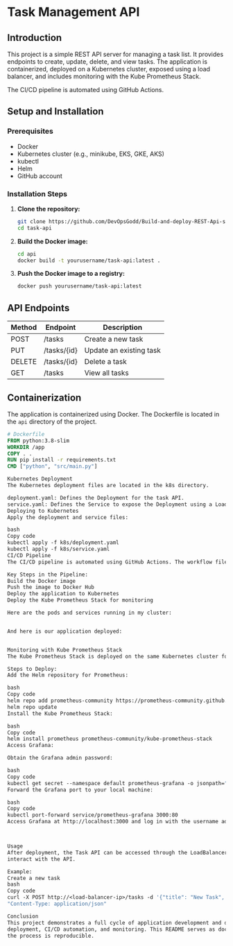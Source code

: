 # Task Management API

## Introduction

This project is a simple REST API server for managing a task list. It provides endpoints to create, update, delete, and 
view tasks. The application is containerized, deployed on a Kubernetes cluster, exposed using a load balancer, and 
includes monitoring with the Kube Prometheus Stack.

The CI/CD pipeline is automated using GitHub Actions.

## Setup and Installation

### Prerequisites

- Docker
- Kubernetes cluster (e.g., minikube, EKS, GKE, AKS)
- kubectl
- Helm
- GitHub account

### Installation Steps

1. **Clone the repository:**

    ```bash
    git clone https://github.com/DevOpsGodd/Build-and-deploy-REST-Api-server.git
    cd task-api
    ```

2. **Build the Docker image:**

    ```bash
    cd api
    docker build -t yourusername/task-api:latest .
    ```

3. **Push the Docker image to a registry:**

    ```bash
    docker push yourusername/task-api:latest
    ```

## API Endpoints

| Method | Endpoint        | Description              |
|--------|-----------------|--------------------------|
| POST   | /tasks          | Create a new task        |
| PUT    | /tasks/{id}     | Update an existing task  |
| DELETE | /tasks/{id}     | Delete a task            |
| GET    | /tasks          | View all tasks           |

## Containerization

The application is containerized using Docker. The Dockerfile is located in the `api` directory of the project.

```Dockerfile
# Dockerfile
FROM python:3.8-slim
WORKDIR /app
COPY . .
RUN pip install -r requirements.txt
CMD ["python", "src/main.py"]

Kubernetes Deployment
The Kubernetes deployment files are located in the k8s directory.

deployment.yaml: Defines the Deployment for the task API.
service.yaml: Defines the Service to expose the Deployment using a LoadBalancer.
Deploying to Kubernetes
Apply the deployment and service files:

bash
Copy code
kubectl apply -f k8s/deployment.yaml
kubectl apply -f k8s/service.yaml
CI/CD Pipeline
The CI/CD pipeline is automated using GitHub Actions. The workflow file is located in .github/workflows/deploy.yml.

Key Steps in the Pipeline:
Build the Docker image
Push the image to Docker Hub
Deploy the application to Kubernetes
Deploy the Kube Prometheus Stack for monitoring

Here are the pods and services running in my cluster:


And here is our application deployed:


Monitoring with Kube Prometheus Stack
The Kube Prometheus Stack is deployed on the same Kubernetes cluster for monitoring.

Steps to Deploy:
Add the Helm repository for Prometheus:

bash
Copy code
helm repo add prometheus-community https://prometheus-community.github.io/helm-charts
helm repo update
Install the Kube Prometheus Stack:

bash
Copy code
helm install prometheus prometheus-community/kube-prometheus-stack
Access Grafana:

Obtain the Grafana admin password:

bash
Copy code
kubectl get secret --namespace default prometheus-grafana -o jsonpath="{.data.admin-password}" | base64 --decode ; echo
Forward the Grafana port to your local machine:

bash
Copy code
kubectl port-forward service/prometheus-grafana 3000:80
Access Grafana at http://localhost:3000 and log in with the username admin and the password obtained in the previous step.



Usage
After deployment, the Task API can be accessed through the LoadBalancer service. You can use tools like curl or Postman to 
interact with the API.

Example:
Create a new task
bash
Copy code
curl -X POST http://<load-balancer-ip>/tasks -d '{"title": "New Task", "description": "Task description"}' -H 
"Content-Type: application/json"

Conclusion
This project demonstrates a full cycle of application development and deployment, including containerization, Kubernetes 
deployment, CI/CD automation, and monitoring. This README serves as documentation to guide through each step and ensure 
the process is reproducible.
